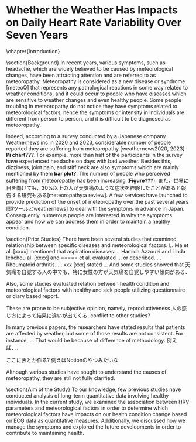 # Whether the Weather Has Impacts on Daily Heart Rate Variability Over Seven Years

\chapter{Introduction}

\section{Background}
In recent years, various symptoms, such as headache, which are widely believed to be caused by meteorological changes, have been attracting attention and are referred to as meteoropathy. Meteoropathy is considered as a new disease or syndrome [meteoQ] that represents any pathological reactions in some way related to weather conditions, and it could occur to people who have diseases which are sensitive to weather changes and even healthy people. Some people troubling in meteoropathy do not notice they have symptoms related to meteorological factors, hence the symptoms or intensity in individuals are different from person to person, and it is difficult to be diagnosed as meteoropathy.

Indeed, according to a survey conducted by a Japanese company Weathernews.inc in 2020 and 2023, considerable number of people reported they are suffering from meteoropathy [weathernews2020, 2023] __Pi chart???__. For example, more than half of the participants in the survey have experienced headache on days with bad weather. Besides this, dizziness, joint pain, and stiff neck are also symptoms which are mainly mentioned by them __bar plot?__. The number of people who perceived suffering from meteoropathy has been increasing (__Figure???__). また，世界に目を向けても，30%以上の人が天気痛のような症状を経験したことがあると報告する研究もある[meteoropathy:a review]. A few services have launched to provide prediction of the onset of meteoropathy over the past several years [頭ツールとweathernews] to deal with the symptoms in advance in Japan. Consequently, numerous people are interested in why the symptoms appear and how we can address them in order to maintain a healthy condition.

\section{Prior Studies}
There have been several studies that examined relationship between specific diseases and meteorological factors. L. Ma et al. [xxxx] mentioned that aspiration diseases.... Hamida Azzouzi and Linda Ichchou al. [xxxx] and ===== et al. evaluated ... or described..... Rheumatoid arthritis..... xxx [xxx] stated ... And some studies showed that 天気痛を自覚する人の中でも，特に女性の方が天気痛を自覚しやすい傾向がある．

Also, some studies evaluated relation between health condition and meteorological factors with healthy and sick people utilizing questionnaire or diary based report.

These are prone to be subjective opinion, namely, reproductiveness 人の感じ方によって結果に違いが出てくる, conflict to other studies?

In many previous papers, the researchers have stated results that patients are affected by weather, but some of those results are not consistent. For instance, ... That would be because of difference of methodology. 例えば．．．

ここに表とか作る? 例えばNotionのやつみたいな

Although various studies have sought to understand the causes of meteoropathy, they are still not fully clarified.

\section{Aim of the Study}
To our knowledge, few previous studies have conducted analysis of long-term quantitative data involving healthy individuals. In the current study, we examined the association between HRV parameters and meteorological factors in order to determine which meteorological factors have impacts on our health condition change based on ECG data as quantitative measures. Additionally, we discussed how we manage the symptoms and explored the future developments in order to contribute to maintaining health.



